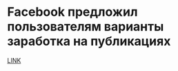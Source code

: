 # Facebook предложил пользователям варианты заработка на публикациях



[LINK](https://varlamov.ru/1657059.html)